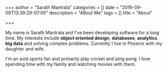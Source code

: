 +++
author = "Sarath Mantrala"
categories = []
date = "2016-09-09T13:39:29-07:00"
description = "ABout Me"
tags = []
title = "About"

+++

My name is Sarath Mantrala and I've been developing software for a long time. My interests include **object oriented design**, **databases**, **analytics**, **big data** and solving complex problems. Currently I live in Phoenix with my daughter and wife.

I'm an avid sports fan and primarily play cricket and ping pong. I love spending time with my family and watching movies with them.